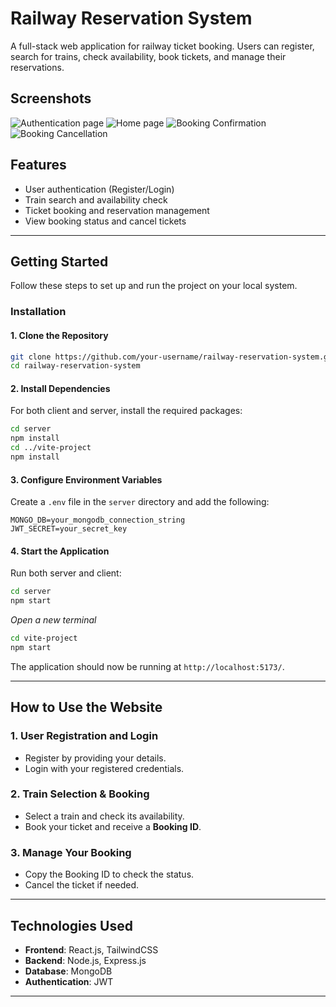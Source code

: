 # Railway Reservation System

A full-stack web application for railway ticket booking. Users can register, search for trains, check availability, book tickets, and manage their reservations.

## Screenshots
![Authentication page](https://github.com/user-attachments/assets/61c2d1b8-bad0-4313-b5c5-ce8a5d062012)
![Home page](https://github.com/user-attachments/assets/3cf54534-ede0-485f-834c-4d9ffb3d781e)
![Booking Confirmation](https://github.com/user-attachments/assets/d148e54e-14f4-4ffd-bf02-c4842c0ec4b8)
![Booking Cancellation](https://github.com/user-attachments/assets/e9641b8e-b26f-44ce-aaf9-d1ef50d4ff02)

## Features
- User authentication (Register/Login)
- Train search and availability check
- Ticket booking and reservation management
- View booking status and cancel tickets

---

## Getting Started

Follow these steps to set up and run the project on your local system.


### Installation

#### 1. Clone the Repository
```sh
git clone https://github.com/your-username/railway-reservation-system.git
cd railway-reservation-system
```

#### 2. Install Dependencies
For both client and server, install the required packages:
```sh
cd server
npm install
cd ../vite-project
npm install
```

#### 3. Configure Environment Variables
Create a `.env` file in the `server` directory and add the following:
```env
MONGO_DB=your_mongodb_connection_string
JWT_SECRET=your_secret_key
```

#### 4. Start the Application
Run both server and client:
```sh
cd server
npm start
```
_Open a new terminal_
```sh
cd vite-project
npm start
```

The application should now be running at `http://localhost:5173/`.

---

## How to Use the Website

### 1. User Registration and Login
- Register by providing your details.
- Login with your registered credentials.

### 2. Train Selection & Booking
- Select a train and check its availability.
- Book your ticket and receive a **Booking ID**.

### 3. Manage Your Booking
- Copy the Booking ID to check the status.
- Cancel the ticket if needed.

---

## Technologies Used
- **Frontend**: React.js, TailwindCSS
- **Backend**: Node.js, Express.js
- **Database**: MongoDB
- **Authentication**: JWT

---

